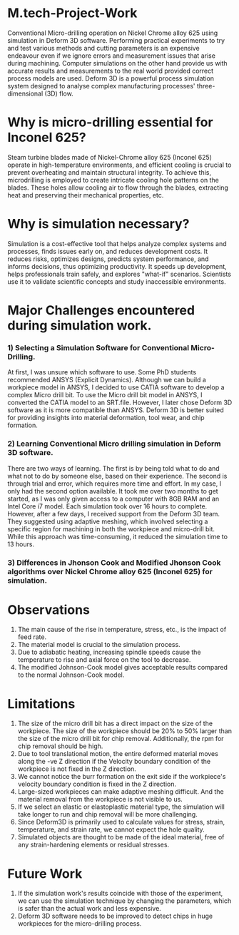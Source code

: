 # M.tech-Project-Work
Conventional Micro-drilling operation on Nickel Chrome alloy 625 using simulation in Deform 3D software. Performing practical experiments to try and test various methods and cutting parameters is an expensive endeavour even if we ignore errors and measurement issues that arise during machining. Computer simulations on the other hand provide us with accurate results and measurements to the real world provided correct process models are used. Deform 3D is a powerful process simulation system designed to analyse complex manufacturing processes' three-dimensional (3D) flow.

# Why is micro-drilling essential for Inconel 625?
Steam turbine blades made of Nickel-Chrome alloy 625 (Inconel 625) operate in high-temperature environments, and efficient cooling is crucial to prevent overheating and maintain structural integrity. To achieve this, microdrilling is employed to create intricate cooling hole patterns on the blades. These holes allow cooling air to flow through the blades, extracting heat and preserving their mechanical properties, etc.

# Why is simulation necessary?
Simulation is a cost-effective tool that helps analyze complex systems and processes, finds issues early on, and reduces development costs. It reduces risks, optimizes designs, predicts system performance, and informs decisions, thus optimizing productivity. It speeds up development, helps professionals train safely, and explores "what-if" scenarios. Scientists use it to validate scientific concepts and study inaccessible environments.

# Major Challenges encountered during simulation work. 
### 1) Selecting a Simulation Software for Conventional Micro-Drilling.
At first, I was unsure which software to use. Some PhD students recommended ANSYS (Explicit Dynamics). Although we can build a workpiece model in ANSYS, I decided to use CATIA software to develop a complex Micro drill bit. To use the Micro drill bit model in ANSYS, I converted the CATIA model to an SRT.file. However, I later chose Deform 3D software as it is more compatible than ANSYS. Deform 3D is better suited for providing insights into material deformation, tool wear, and chip formation. 

### 2) Learning Conventional Micro drilling simulation in Deform 3D software.
There are two ways of learning. The first is by being told what to do and what not to do by someone else, based on their experience. The second is through trial and error, which requires more time and effort. In my case, I only had the second option available. It took me over two months to get started, as I was only given access to a computer with 8GB RAM and an Intel Core i7 model. Each simulation took over 16 hours to complete. However, after a few days, I received support from the Deform 3D team. They suggested using adaptive meshing, which involved selecting a specific region for machining in both the workpiece and micro-drill bit. While this approach was time-consuming, it reduced the simulation time to 13 hours.

### 3) Differences in Jhonson Cook and Modified Jhonson Cook algorithms over Nickel Chrome alloy 625 (Inconel 625) for simulation.

# Observations
1) The main cause of the rise in temperature, stress, etc., is the impact of feed rate.
2) The material model is crucial to the simulation process.
3) Due to adiabatic heating, increasing spindle speeds cause the temperature to rise and axial force on the tool to decrease.
4) The modified Johnson-Cook model gives acceptable results compared to the normal Johnson-Cook model. 

# Limitations
1) The size of the micro drill bit has a direct impact on the size of the workpiece. The size of the workpiece should be 20% to 50% larger than the size of the micro drill 
   bit for chip removal. Additionally, the rpm for chip removal should be high.
2) Due to tool translational motion, the entire deformed material moves along the -ve Z direction if the Velocity boundary condition of the workpiece is not fixed in the Z 
   direction.
3) We cannot notice the burr formation on the exit side if the workpiece's velocity boundary condition is fixed in the Z direction.
4) Large-sized workpieces can make adaptive meshing difficult. And the material removal from the workpiece is not visible to us.
5) If we select an elastic or elastoplastic material type, the simulation will take longer to run and chip removal will be more challenging.
6) Since Deform3D is primarily used to calculate values for stress, strain, temperature, and strain rate, we cannot expect the hole quality. 
7) Simulated objects are thought to be made of the ideal material, free of any strain-hardening elements or residual stresses. 

# Future Work
1) If the simulation work's results coincide with those of the experiment, we can use the simulation technique by changing the parameters, which is safer than the actual 
   work and less expensive.
2) Deform 3D software needs to be improved to detect chips in huge workpieces for the micro-drilling process.


